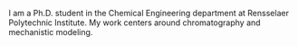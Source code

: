I am a Ph.D. student in the Chemical Engineering department at Rensselaer Polytechnic Institute.
My work centers around chromatography and mechanistic modeling.

<!---
angelamoser1/angelamoser1 is a ✨ special ✨ repository because its `README.md` (this file) appears on your GitHub profile.
You can click the Preview link to take a look at your changes.
--->
